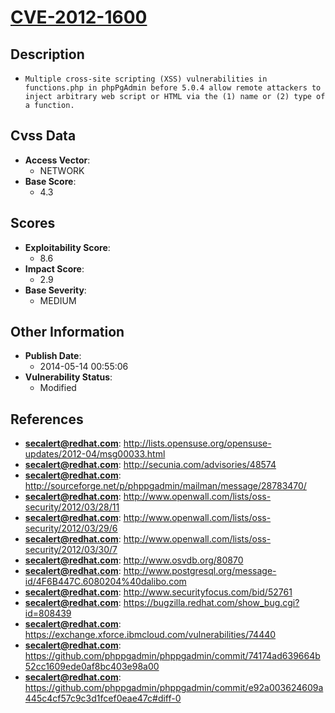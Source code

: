 
# [CVE-2012-1600](https://cve.mitre.org/cgi-bin/cvename.cgi?name=CVE-2012-1600)

## Description

- `Multiple cross-site scripting (XSS) vulnerabilities in functions.php in phpPgAdmin before 5.0.4 allow remote attackers to inject arbitrary web script or HTML via the (1) name or (2) type of a function.`

## Cvss Data

- **Access Vector**:
  - NETWORK
- **Base Score**:
  - 4.3

## Scores

- **Exploitability Score**:
  - 8.6
- **Impact Score**:
  - 2.9
- **Base Severity**:
  - MEDIUM

## Other Information

- **Publish Date**:
  - 2014-05-14 00:55:06
- **Vulnerability Status**:
  - Modified

## References

- **secalert@redhat.com**: http://lists.opensuse.org/opensuse-updates/2012-04/msg00033.html
- **secalert@redhat.com**: http://secunia.com/advisories/48574
- **secalert@redhat.com**: http://sourceforge.net/p/phppgadmin/mailman/message/28783470/
- **secalert@redhat.com**: http://www.openwall.com/lists/oss-security/2012/03/28/11
- **secalert@redhat.com**: http://www.openwall.com/lists/oss-security/2012/03/29/6
- **secalert@redhat.com**: http://www.openwall.com/lists/oss-security/2012/03/30/7
- **secalert@redhat.com**: http://www.osvdb.org/80870
- **secalert@redhat.com**: http://www.postgresql.org/message-id/4F6B447C.6080204%40dalibo.com
- **secalert@redhat.com**: http://www.securityfocus.com/bid/52761
- **secalert@redhat.com**: https://bugzilla.redhat.com/show_bug.cgi?id=808439
- **secalert@redhat.com**: https://exchange.xforce.ibmcloud.com/vulnerabilities/74440
- **secalert@redhat.com**: https://github.com/phppgadmin/phppgadmin/commit/74174ad639664b52cc1609ede0af8bc403e98a00
- **secalert@redhat.com**: https://github.com/phppgadmin/phppgadmin/commit/e92a003624609a445c4cf57c9c3d1fcef0eae47c#diff-0
